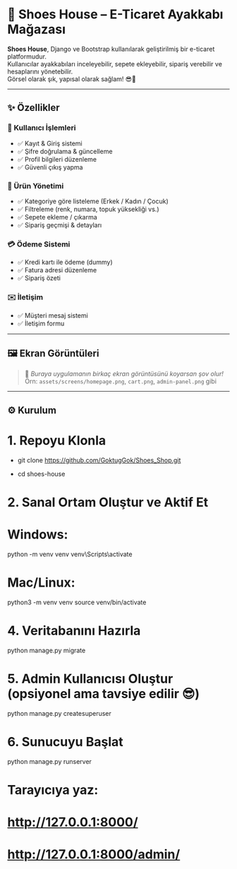 # 👟 Shoes House – E-Ticaret Ayakkabı Mağazası

**Shoes House**, Django ve Bootstrap kullanılarak geliştirilmiş bir e-ticaret platformudur.  
Kullanıcılar ayakkabıları inceleyebilir, sepete ekleyebilir, sipariş verebilir ve hesaplarını yönetebilir.  
Görsel olarak şık, yapısal olarak sağlam! 😎💼

---

## ✨ Özellikler

### 👤 Kullanıcı İşlemleri
- ✅ Kayıt & Giriş sistemi
- ✅ Şifre doğrulama & güncelleme
- ✅ Profil bilgileri düzenleme
- ✅ Güvenli çıkış yapma

### 👟 Ürün Yönetimi
- ✅ Kategoriye göre listeleme (Erkek / Kadın / Çocuk)
- ✅ Filtreleme (renk, numara, topuk yüksekliği vs.)
- ✅ Sepete ekleme / çıkarma
- ✅ Sipariş geçmişi & detayları

### 💳 Ödeme Sistemi
- ✅ Kredi kartı ile ödeme (dummy)
- ✅ Fatura adresi düzenleme
- ✅ Sipariş özeti

### ✉️ İletişim
- ✅ Müşteri mesaj sistemi
- ✅ İletişim formu

---

## 🖼️ Ekran Görüntüleri

> 📸 *Buraya uygulamanın birkaç ekran görüntüsünü koyarsan şov olur!*  
> Örn: `assets/screens/homepage.png`, `cart.png`, `admin-panel.png` gibi

---

## ⚙️ Kurulum

# 1. Repoyu Klonla
- git clone https://github.com/GoktugGok/Shoes_Shop.git

- cd shoes-house

# 2. Sanal Ortam Oluştur ve Aktif Et
# Windows:
python -m venv venv
venv\Scripts\activate

# Mac/Linux:
python3 -m venv venv
source venv/bin/activate

# 4. Veritabanını Hazırla
python manage.py migrate

# 5. Admin Kullanıcısı Oluştur (opsiyonel ama tavsiye edilir 😎)
python manage.py createsuperuser

# 6. Sunucuyu Başlat
python manage.py runserver

# Tarayıcıya yaz:
# http://127.0.0.1:8000/
# http://127.0.0.1:8000/admin/


